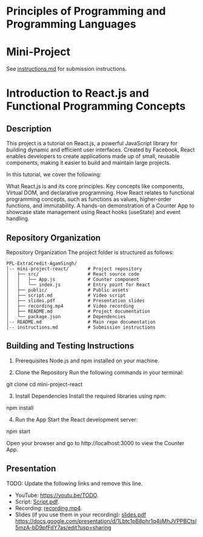 # Principles of Programming and Programming Languages
# Mini-Project

See [instructions.md](instructions.md) for submission instructions.

# Introduction to React.js and Functional Programming Concepts

## Description

This project is a tutorial on React.js, a powerful JavaScript library for building dynamic and efficient user interfaces. Created by Facebook, React enables developers to create applications made up of small, reusable components, making it easier to build and maintain large projects.

In this tutorial, we cover the following:

What React.js is and its core principles.
Key concepts like components, Virtual DOM, and declarative programming.
How React relates to functional programming concepts, such as functions as values, higher-order functions, and immutability.
A hands-on demonstration of a Counter App to showcase state management using React hooks (useState) and event handling.

## Repository Organization

Repository Organization
The project folder is structured as follows:
```
PPL-ExtraCredit-AgamSingh/
│-- mini-project-react/       # Project repository
│   ├── src/                  # React source code
│   │   ├── App.js            # Counter component
│   │   └── index.js          # Entry point for React
│   ├── public/               # Public assets
│   ├── script.md             # Video script
│   ├── slides.pdf            # Presentation slides
│   ├── recording.mp4         # Video recording
│   ├── README.md             # Project documentation
│   └── package.json          # Dependencies
│-- README.md                 # Main repo documentation
│-- instructions.md           # Submission instructions
```
## Building and Testing Instructions

1. Prerequisites
Node.js and npm installed on your machine.

2. Clone the Repository
Run the following commands in your terminal:

git clone <repository-url>
cd mini-project-react

3. Install Dependencies
Install the required libraries using npm:

npm install

4. Run the App
Start the React development server:

npm start

Open your browser and go to http://localhost:3000 to view the Counter App.

## Presentation

TODO: Update the following links and remove this line.

- YouTube: https://youtu.be/TODO.
- Script: [Script.pdf](ScriptReactPPL.pdf).
- Recording: [recording.mp4](recording.mp4).
- Slides (if you use them in your recording): [slides.pdf](ReactFrameworkPPLPresentation.pdf) https://docs.google.com/presentation/d/1Lbtc1pB8phr1q4jjMhJVPPBCtsl5mzA-bD9pfFdY7as/edit?usp=sharing
